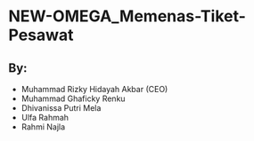 # NEW-OMEGA_Memenas-Tiket-Pesawat
 
## By:
<ul>
  <li>Muhammad Rizky Hidayah Akbar (CEO)</li>
  <li>Muhammad Ghaficky Renku</li>
  <li>Dhivanissa Putri Mela</li>
  <li>Ulfa Rahmah</li>
  <li>Rahmi Najla</li>
</ul>